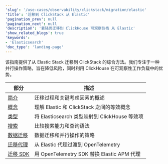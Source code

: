 ```yaml
---
'slug': '/use-cases/observability/clickstack/migration/elastic'
'title': '迁移到 ClickStack 从 Elastic'
'pagination_prev': null
'pagination_next': null
'description': '着陆页迁移到 ClickHouse 可观察性栈 从 Elastic'
'show_related_blogs': true
'keywords':
- 'Elasticsearch'
'doc_type': 'landing-page'
---
```


该指南提供了从 Elastic Stack 迁移到 ClickStack 的综合方法。我们专注于一种并行操作策略，旨在降低风险，同时利用 ClickHouse 在可观察性工作负载中的优势。

| 部分 | 描述 |
|------|------|
| [简介](/use-cases/observability/clickstack/migration/elastic/intro) | 迁移过程和关键考虑因素的概述 |
| [概念](/use-cases/observability/clickstack/migration/elastic/concepts) | 理解 Elastic 和 ClickStack 之间的等效概念 |
| [类型](/use-cases/observability/clickstack/migration/elastic/types) | 将 Elasticsearch 类型映射到 ClickHouse 等效项 |
| [搜索](/use-cases/observability/clickstack/migration/elastic/search) | 比较搜索能力和查询语法 |
| [数据迁移](/use-cases/observability/clickstack/migration/elastic/migrating-data) | 数据迁移和并行操作的策略 |
| [迁移代理](/use-cases/observability/clickstack/migration/elastic/migrating-agents) | 从 Elastic 代理过渡到 OpenTelemetry |
| [迁移 SDK](/use-cases/observability/clickstack/migration/elastic/migrating-sdks) | 用 OpenTelemetry SDK 替换 Elastic APM 代理 |
